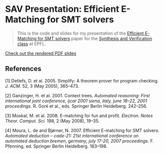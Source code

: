 
# SAV Presentation: Efficient E-Matching for SMT solvers

> This is the code and slides for my presentation of the [Efficient E-Matching for SMT solvers](https://dl.acm.org/citation.cfm?id=1420872) paper for the [Synthesis and Verification class](http://lara.epfl.ch/w/sav17:top) at EPFL.

[Check out the rendered PDF slides](slides.pdf)

## References

[1] Detlefs, D. et al. 2005\. Simplify: A theorem prover for program checking. _J. ACM_. 52, 3 (May 2005), 365–473.

[2] Ganzinger, H. et al. 2001\. Context trees. _Automated reasoning: First international joint conference, ijcar 2001 siena, italy, june 18–22, 2001 proceedings_. R. Goré et al., eds. Springer Berlin Heidelberg. 242–256.

[3] Moskal, M. et al. 2008\. E-matching for fun and profit. _Electron. Notes Theor. Comput. Sci._ 198, 2 (May 2008), 19–35.

[4] Moura, L. de and Bjørner, N. 2007\. Efficient E-matching for SMT solvers. _Automated deduction – cade-21: 21st international conference on automated deduction bremen, germany, july 17-20, 2007 proceedings_. F. Pfenning, ed. Springer Berlin Heidelberg. 183–198.

